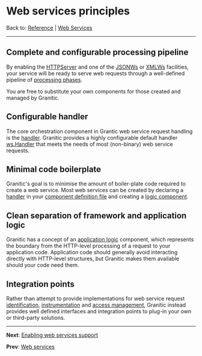 # Web services principles

Back to: [Reference](README.md) | [Web Services](ws-index.md)

---

## Complete and configurable processing pipeline

By enabling the [HTTPServer](fac-http-server.md) and one of the [JSONWs](fac-json-ws.md) or [XMLWs](fac-xml-ws.md)
facilities, your service will be ready to serve web requests through a well-defined pipeline of
[processing phases](ws-pipeline.md).

You are free to substitute your own components for those created and managed by Granitic.

## Configurable handler

The core orchestration component in Grantic web service request handling is the [handler](ws-handlers.md). 
Granitic provides a highly configurable default handler [ws.Handler](https://godoc.org/github.com/graniticio/granitic/ws/handler#WsHandler)
that meets the needs of most (non-binary) web service requests.

## Minimal code boilerplate

Granitic's goal is to minimise the amount of boiler-plate code required to create a web service. Most web services
can be created by declaring a [handler](ws-handlers.md) in your [component definition file](ioc-definition-files.md)
and creating a [logic component](ws-logic.md). 


## Clean separation of framework and application logic

Granitic has a concept of an [application logic](ws-logic.md) component, which represents the boundary from the
HTTP-level processing of a request to your application code. Application code should generally avoid interacting
directly with HTTP-level structures, but Granitic makes them available should your code need them.

## Integration points

Rather than attempt to provide implementations for web service request [identification](ws-identity.md),
[instrumentation](ws-instrumentation.md) and [access management](ws-iam.md), Granitic instead provides well 
defined interfaces and integration points to plug-in your own or third-party solutions.


---
**Next**: [Enabling web services support](ws-enable.md)

**Prev**: [Web services](ws-index.md)